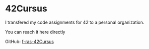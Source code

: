 # 42Cursus

I transfered my code assignments for 42 to a personal organization.

You can reach it here directly

GitHub: [f-ras-42Cursus](https://github.com/f-ras-42Cursus "My Personal Organization")
